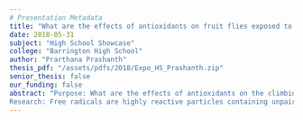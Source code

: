 ```yaml
---
# Presentation Metadata
title: "What are the effects of antioxidants on fruit flies exposed to dental resin?"
date: 2018-05-31
subject: "High School Showcase"
college: "Barrington High School"
author: "Prarthana Prashanth"
thesis_pdf: "/assets/pdfs/2018/Expo_HS_Prashanth.zip"
senior_thesis: false
our_funding: false
abstract: "Purpose: What are the effects of antioxidants on the climbing abilities of fruit flies exposed to dental resin?  
Research: Free radicals are highly reactive particles containing unpaired electrons in their valence shells and seek to fill in empty spaces within their valence shells. Reactive oxygen species (ROS) containing oxygen are one of the most common free radicals and can lead to potential DNA damage and diseases including cancer, immune diseases, and neurodegenerative diseases. On the contrary, antioxidants prevent ROS damage by pairing the unpaired electrons in ROS before oxidation can occur. In fact, glutathione, the most common antioxidant, is found in high quantities in asparagus and avocado. Furthermore, past studies demonstrate that dental resin releases ROS; hence, dental resin can be used in experimentation to stimulate ROS growth. Additionally, due to the lack of access to advanced methods of observing DNA damage, the climbing abilities of fruit flies would be measured as an indirect indicator of DNA damage. Therefore, it was predicted that asparagus and avocado would improve the climbing abilities of fruit flies exposed to dental resin. Procedure: First, the fruit flies were split into four groups that were fed: regular fly medium; fly medium and dental resin (ROS-releasing component); fly medium, dental resin, and asparagus; and fly medium, dental resin, and avocado. Six vials were set up in each of the four groups using fly medium, water, yeast, dental resin, homemade avocado paste, and homemade asparagus paste (as needed). Next, live flies were transferred into a smaller test tube, which was then placed in the refrigerator to be sedated. Then, the flies were sorted by gender and five male and five female flies were placed into each vial. After setting up all 24 vials, the climbing assay or the percentage of flies that passed the climbing line (6 cm) in thirty seconds was measured. Three trials were conducted per vial every two days for six days (Day 2, 4, and 6). Results, Summary, and Conclusion: In total, the hypothesis of this research was proven partially true. According to the data collected on Day 6, the control group received an average score of 94.38%, the dental resin received an 82.00%, and the asparagus groups received a 90.63%. The lower dental resin scores confirmed that dental resin does release ROS leading to lower climbing percentages. Furthermore, the asparagus score was higher than the dental resin score showing that asparagus acts as an antioxidant by combating ROS. Additionally, an error bar analysis and T-test analysis were performed indicating a significant difference between the Control Group and Dental Resin, and the Dental Resin and Asparagus and confirming the credibility of this data. Unfortunately, no conclusions were made from the avocado groups because the thick avocado consistency stuck to the flies preventing them from climbing up the vial. Therefore, from this research, it can be concluded that asparagus does act as an effective antioxidant by combating ROS."
---
```

